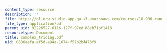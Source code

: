 ```yaml
---
content_type: resource
description: ''
file: https://ol-ocw-studio-app-qa.s3.amazonaws.com/courses/18-996-random-matrix-theory-and-its-applications-spring-2004/0636aefaaf5da94a1674f57b2bd473f9_complex_tridiag.pdf
file_type: application/pdf
parent_uid: 92226527-6116-127f-97ed-88eb71bf1418
resourcetype: Document
title: complex_tridiag.pdf
uid: 0636aefa-af5d-a94a-1674-f57b2bd473f9
---
```

